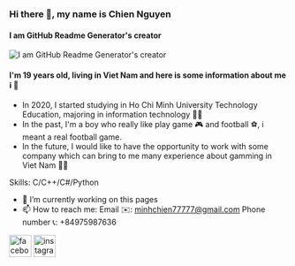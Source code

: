 ### Hi there 👋, my name is Chien Nguyen
#### I am GitHub Readme Generator's creator
![I am GitHub Readme Generator's creator](https://miuc.org/wp-content/uploads/2020/08/6-Reasons-why-you-should-learn-Programming-1280x720.png)
#### I'm 19 years old, living in Viet Nam and here is some information about me ℹ️ 🙋

- In 2020, I started studying in Ho Chi Minh University Technology Education, majoring in information technology 🧑‍🎓
- In the past, I'm a boy who really like play game 🎮 and football ⚽️, i meant a real football game.
- In the future, I would like to have the opportunity to work with some company which can bring to me many experience about gamming in Viet Nam 🧑‍💼

Skills: C/C++/C#/Python

- 🔭 I’m currently working on this pages 
- 📫 How to reach me: Email ✉️: minhchien77777@gmail.com Phone number 📞: +84975987636 


[<img src='https://cdn.jsdelivr.net/npm/simple-icons@3.0.1/icons/facebook.svg' alt='facebook' height='40'>](https://www.facebook.com/profile.php?id=100014328606763)  [<img src='https://cdn.jsdelivr.net/npm/simple-icons@3.0.1/icons/instagram.svg' alt='instagram' height='40'>](https://www.instagram.com/_mchien/)  

